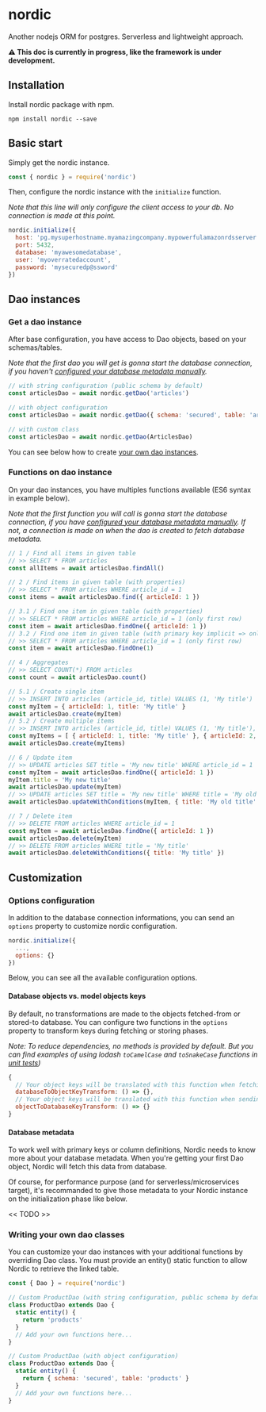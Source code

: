 # nordic
Another nodejs ORM for postgres. Serverless and lightweight approach.

**⚠️ This doc is currently in progress, like the framework is under development.**

## Installation

Install nordic package with npm.

```
npm install nordic --save
```

## Basic start

Simply get the nordic instance.

```javascript
const { nordic } = require('nordic')
```

Then, configure the nordic instance with the `initialize` function.

*Note that this line will only configure the client access to your db. No connection is made at this point.*

```javascript
nordic.initialize({
  host: 'pg.mysuperhostname.myamazingcompany.mypowerfulamazonrdsserver.com',
  port: 5432,
  database: 'myawesomedatabase',
  user: 'myoverratedaccount',
  password: 'mysecuredp@ssword'
})
```

## Dao instances

### Get a dao instance

After base configuration, you have access to Dao objects, based on your schemas/tables.

*Note that the first dao you will get is gonna start the database connection, if you haven't [configured your database metadata manually](#database-metadata).*

```javascript
// with string configuration (public schema by default)
const articlesDao = await nordic.getDao('articles')

// with object configuration
const articlesDao = await nordic.getDao({ schema: 'secured', table: 'articles' })

// with custom class
const articlesDao = await nordic.getDao(ArticlesDao)
```

You can see below how to create [your own dao instances](#writing-your-own-dao-classes).

### Functions on dao instance

On your dao instances, you have multiples functions available (ES6 syntax in example below).

*Note that the first function you will call is gonna start the database connection, if you have [configured your database metadata manually](#database-metadata). If not, a connection is made on when the dao is created to fetch database metadata.*

```javascript
// 1 / Find all items in given table
// >> SELECT * FROM articles
const allItems = await articlesDao.findAll()

// 2 / Find items in given table (with properties)
// >> SELECT * FROM articles WHERE article_id = 1
const items = await articlesDao.find({ articleId: 1 })

// 3.1 / Find one item in given table (with properties)
// >> SELECT * FROM articles WHERE article_id = 1 (only first row)
const item = await articlesDao.findOne({ articleId: 1 })
// 3.2 / Find one item in given table (with primary key implicit => only working with single primary key)
// >> SELECT * FROM articles WHERE article_id = 1 (only first row)
const item = await articlesDao.findOne(1)

// 4 / Aggregates
// >> SELECT COUNT(*) FROM articles
const count = await articlesDao.count()

// 5.1 / Create single item
// >> INSERT INTO articles (article_id, title) VALUES (1, 'My title')
const myItem = { articleId: 1, title: 'My title' }
await articlesDao.create(myItem)
// 5.2 / Create multiple items
// >> INSERT INTO articles (article_id, title) VALUES (1, 'My title'), (2, 'My second title')
const myItems = [ { articleId: 1, title: 'My title' }, { articleId: 2, title: 'My second title' } ]
await articlesDao.create(myItems)

// 6 / Update item
// >> UPDATE articles SET title = 'My new title' WHERE article_id = 1
const myItem = await articlesDao.findOne({ articleId: 1 })
myItem.title = 'My new title'
await articlesDao.update(myItem)
// >> UPDATE articles SET title = 'My new title' WHERE title = 'My old title'
await articlesDao.updateWithConditions(myItem, { title: 'My old title' })

// 7 / Delete item
// >> DELETE FROM articles WHERE article_id = 1
const myItem = await articlesDao.findOne({ articleId: 1 })
await articlesDao.delete(myItem)
// >> DELETE FROM articles WHERE title = 'My title'
await articlesDao.deleteWithConditions({ title: 'My title' })
```

## Customization

### Options configuration

In addition to the database connection informations, you can send an `options` property to customize nordic configuration.

```javascript
nordic.initialize({
  ...,
  options: {}
})
```

Below, you can see all the available configuration options.

#### Database objects vs. model objects keys

By default, no transformations are made to the objects fetched-from or stored-to database. You can configure two functions in the `options` property to transform keys during fetching or storing phases.

*Note: To reduce dependencies, no methods is provided by default. But you can find examples of using lodash `toCamelCase` and `toSnakeCase` functions in [unit tests](https://github.com/jtouzy/nordic/blob/master/test/data/DataProxy.test.js))*

```javascript
{
  // Your object keys will be translated with this function when fetching objects from database.
  databaseToObjectKeyTransform: () => {},
  // Your object keys will be translated with this function when sending objects to database.
  objectToDatabaseKeyTransform: () => {}
}
```

#### Database metadata

To work well with primary keys or column definitions, Nordic needs to know more about your database metadata. When you're getting your first Dao object, Nordic will fetch this data from database.

Of course, for performance purpose (and for serverless/microservices target), it's recommanded to give those metadata to your Nordic instance on the initialization phase like below.

<< TODO >>

### Writing your own dao classes

You can customize your dao instances with your additional functions by overriding Dao class. You must provide an entity() static function to allow Nordic to retrieve the linked table.

```javascript
const { Dao } = require('nordic')

// Custom ProductDao (with string configuration, public schema by default)
class ProductDao extends Dao {
  static entity() {
    return 'products'
  }
  // Add your own functions here...
}

// Custom ProductDao (with object configuration)
class ProductDao extends Dao {
  static entity() {
    return { schema: 'secured', table: 'products' }
  }
  // Add your own functions here...
}
```
